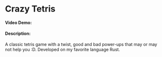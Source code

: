 # Crazy Tetris
#### Video Demo:  <URL HERE>
#### Description:
A classic tetris game with a twist, good and bad power-ups that may or may not help you :D. Developed on my favorite language Rust.
